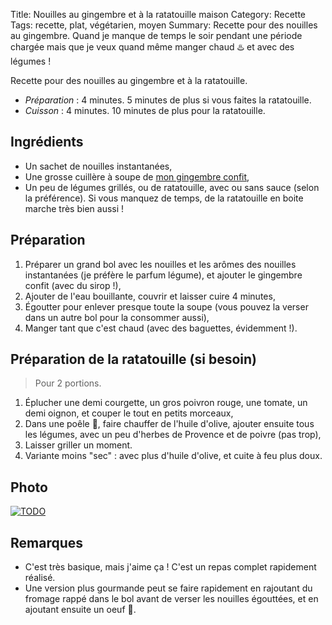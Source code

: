 Title: Nouilles au gingembre et à la ratatouille maison
Category: Recette
Tags: recette, plat, végétarien, moyen
Summary: Recette pour des nouilles au gingembre. Quand je manque de temps le soir pendant une période chargée mais que je veux quand même manger chaud :hotsprings: et avec des légumes !

Recette pour des nouilles au gingembre et à la ratatouille.

- *Préparation* : 4 minutes. 5 minutes de plus si vous faites la ratatouille.
- *Cuisson* : 4 minutes. 10 minutes de plus pour la ratatouille.

## Ingrédients
- Un sachet de nouilles instantanées,
- Une grosse cuillère à soupe de [mon gingembre confit](gingembre-confit.html),
- Un peu de légumes grillés, ou de ratatouille, avec ou sans sauce (selon la préférence). Si vous manquez de temps, de la ratatouille en boite marche très bien aussi !

## Préparation
1. Préparer un grand bol avec les nouilles et les arômes des nouilles instantanées (je préfère le parfum légume), et ajouter le gingembre confit (avec du sirop !),
2. Ajouter de l'eau bouillante, couvrir et laisser cuire 4 minutes,
3. Égoutter pour enlever presque toute la soupe (vous pouvez la verser dans un autre bol pour la consommer aussi),
4. Manger tant que c'est chaud (avec des baguettes, évidemment !).

## Préparation de la ratatouille (si besoin)
> Pour 2 portions.

1. Éplucher une demi courgette, un gros poivron rouge, une tomate, un demi oignon, et couper le tout en petits morceaux,
2. Dans une poêle :fried_egg:, faire chauffer de l'huile d'olive, ajouter ensuite tous les légumes, avec un peu d'herbes de Provence et de poivre (pas trop),
3. Laisser griller un moment.
4. Variante moins "sec" : avec plus d'huile d'olive, et cuite à feu plus doux.

## Photo
[![TODO]({filename}images/blank.png)](#)

## Remarques
- C'est très basique, mais j'aime ça ! C'est un repas complet rapidement réalisé.
- Une version plus gourmande peut se faire rapidement en rajoutant du fromage rappé dans le bol avant de verser les nouilles égouttées, et en ajoutant ensuite un oeuf :egg:.
